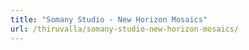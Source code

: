 ```yaml
---
title: "Somany Studio - New Horizon Mosaics"
url: /thiruvalla/somany-studio-new-horizon-mosaics/
---
```

